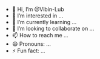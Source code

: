 - 👋 Hi, I’m @Vibin-Lub
- 👀 I’m interested in ...
- 🌱 I’m currently learning ...
- 💞️ I’m looking to collaborate on ...
- 📫 How to reach me ...
- 😄 Pronouns: ...
- ⚡ Fun fact: ...

<!---
Vibin-Lub/Vibin-Lub is a ✨ special ✨ repository because its `README.md` (this file) appears on your GitHub profile.
You can click the Preview link to take a look at your changes.
--->
